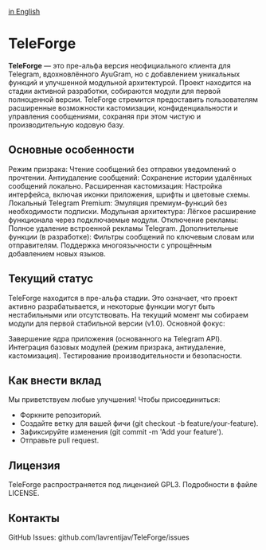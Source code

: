 [in English](https://github.com/lavrentijav/TeleForge/blob/main/README.md)

# TeleForge
**TeleForge** — это пре-альфа версия неофициального клиента для Telegram, вдохновлённого AyuGram, но с добавлением уникальных функций и улучшенной модульной архитектурой. Проект находится на стадии активной разработки, собираются модули для первой полноценной версии. TeleForge стремится предоставить пользователям расширенные возможности кастомизации, конфиденциальности и управления сообщениями, сохраняя при этом чистую и производительную кодовую базу.


## Основные особенности

Режим призрака: Чтение сообщений без отправки уведомлений о прочтении.
Антиудаление сообщений: Сохранение истории удалённых сообщений локально.
Расширенная кастомизация: Настройка интерфейса, включая иконки приложения, шрифты и цветовые схемы.
Локальный Telegram Premium: Эмуляция премиум-функций без необходимости подписки.
Модульная архитектура: Лёгкое расширение функционала через подключаемые модули.
Отключение рекламы: Полное удаление встроенной рекламы Telegram.
Дополнительные функции (в разработке):
Фильтры сообщений по ключевым словам или отправителям.
Поддержка многоязычности с упрощённым добавлением новых языков.



## Текущий статус
TeleForge находится в пре-альфа стадии. Это означает, что проект активно разрабатывается, и некоторые функции могут быть нестабильными или отсутствовать. На текущий момент мы собираем модули для первой стабильной версии (v1.0). Основной фокус:

Завершение ядра приложения (основанного на Telegram API).
Интеграция базовых модулей (режим призрака, антиудаление, кастомизация).
Тестирование производительности и безопасности.

## Как внести вклад
Мы приветствуем любые улучшения! Чтобы присоединиться:

* Форкните репозиторий.
* Создайте ветку для вашей фичи (git checkout -b feature/your-feature).
* Зафиксируйте изменения (git commit -m 'Add your feature').
* Отправьте pull request.

## Лицензия
TeleForge распространяется под лицензией GPL3. Подробности в файле LICENSE.

## Контакты
GitHub Issues: github.com/lavrentijav/TeleForge/issues
